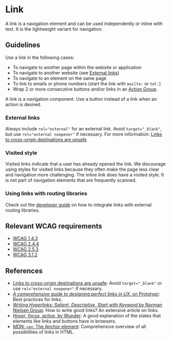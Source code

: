 <!-- @license CC0-1.0 -->

# Link

A link is a navigation element and can be used independently or inline with text.
It is the lightweight variant for navigation.

## Guidelines

Use a link in the following cases:

- To navigate to another page within the website or application
- To navigate to another website (see [External links](#external-links))
- To navigate to an element on the same page
- To link to emails or phone numbers (start the link with `mailto:` or `tel:`)
- Wrap 2 or more consecutive buttons and/or links in an [Action Group](?path=/docs/components-buttons-action-group--docs).

A link is a navigation component.
Use a button instead of a link when an action is desired.

### External links

Always include `rel="external"` for an external link.
Avoid `target="_blank"`, but use `rel="external noopener"` if necessary.
For more information: [Links to cross-origin destinations are unsafe](https://developer.chrome.com/docs/lighthouse/best-practices/external-anchors-use-rel-noopener/)

### Visited style

Visited links indicate that a user has already opened the link.
We discourage using styles for visited links because they often make the page less clear and navigation more challenging.
The inline link does have a visited style.
It is not part of navigation elements that are frequently scanned.

### Using links with routing libraries

Check out the [developer guide](/docs/docs-developer-guide-routing-libraries--docs) on how to integrate links with external routing libraries.

## Relevant WCAG requirements

- [WCAG 1.4.3](https://www.w3.org/TR/WCAG21/#contrast-minimum)
- [WCAG 2.4.4](https://www.w3.org/TR/WCAG21/#link-purpose-in-context)
- [WCAG 2.5.3](https://www.w3.org/TR/WCAG21/#label-in-name)
- [WCAG 3.1.2](https://www.w3.org/TR/WCAG21/#language-of-parts)

## References

- [Links to cross-origin destinations are unsafe](https://developer.chrome.com/docs/lighthouse/best-practices/external-anchors-use-rel-noopener/): Avoid `target="_blank"` or use `rel="external noopener"` if necessary.
- [_A comprehensive guide to designing perfect links in UX_, on Prototypr](https://blog.prototypr.io/a-guide-to-designing-perfect-links-in-ux-414558f35730): Best practices for links.
- [_Writing Hyperlinks: Salient, Descriptive, Start with Keyword_ by Norman Nielsen Group](https://www.nngroup.com/articles/writing-links/): How to write good links? An extensive article on links.
- [_Hover, focus, active_, by Wunder](https://wunder.io/wunderpedia/accessibility/accessible-uis/hover-focus-active/): A good explanation of the states that elements like links and buttons have in browsers.
- [MDN: `<a>`: The Anchor element](https://developer.mozilla.org/en-US/docs/Web/HTML/Element/a): Comprehensive overview of all possibilities of links in HTML.
